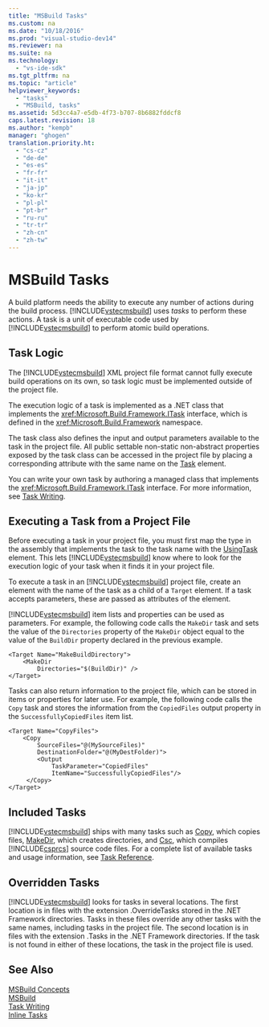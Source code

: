 ```yaml
---
title: "MSBuild Tasks"
ms.custom: na
ms.date: "10/18/2016"
ms.prod: "visual-studio-dev14"
ms.reviewer: na
ms.suite: na
ms.technology: 
  - "vs-ide-sdk"
ms.tgt_pltfrm: na
ms.topic: "article"
helpviewer_keywords: 
  - "tasks"
  - "MSBuild, tasks"
ms.assetid: 5d3cc4a7-e5db-4f73-b707-8b6882fddcf8
caps.latest.revision: 18
ms.author: "kempb"
manager: "ghogen"
translation.priority.ht: 
  - "cs-cz"
  - "de-de"
  - "es-es"
  - "fr-fr"
  - "it-it"
  - "ja-jp"
  - "ko-kr"
  - "pl-pl"
  - "pt-br"
  - "ru-ru"
  - "tr-tr"
  - "zh-cn"
  - "zh-tw"
---
```

# MSBuild Tasks
A build platform needs the ability to execute any number of actions during the build process. [!INCLUDE[vstecmsbuild](../extensibility/includes/vstecmsbuild_md.md)] uses *tasks* to perform these actions. A task is a unit of executable code used by [!INCLUDE[vstecmsbuild](../extensibility/includes/vstecmsbuild_md.md)] to perform atomic build operations.  
  
## Task Logic  
 The [!INCLUDE[vstecmsbuild](../extensibility/includes/vstecmsbuild_md.md)] XML project file format cannot fully execute build operations on its own, so task logic must be implemented outside of the project file.  
  
 The execution logic of a task is implemented as a .NET class that implements the <xref:Microsoft.Build.Framework.ITask> interface, which is defined in the <xref:Microsoft.Build.Framework> namespace.  
  
 The task class also defines the input and output parameters available to the task in the project file. All public settable non-static non-abstract properties exposed by the task class can be accessed in the project file by placing a corresponding attribute with the same name on the [Task](../reference/task-element--msbuild-.md) element.  
  
 You can write your own task by authoring a managed class that implements the <xref:Microsoft.Build.Framework.ITask> interface. For more information, see [Task Writing](../reference/task-writing.md).  
  
## Executing a Task from a Project File  
 Before executing a task in your project file, you must first map the type in the assembly that implements the task to the task name with the [UsingTask](../reference/usingtask-element--msbuild-.md) element. This lets [!INCLUDE[vstecmsbuild](../extensibility/includes/vstecmsbuild_md.md)] know where to look for the execution logic of your task when it finds it in your project file.  
  
 To execute a task in an [!INCLUDE[vstecmsbuild](../extensibility/includes/vstecmsbuild_md.md)] project file, create an element with the name of the task as a child of a `Target` element. If a task accepts parameters, these are passed as attributes of the element.  
  
 [!INCLUDE[vstecmsbuild](../extensibility/includes/vstecmsbuild_md.md)] item lists and properties can be used as parameters. For example, the following code calls the `MakeDir` task and sets the value of the `Directories` property of the `MakeDir` object equal to the value of the `BuildDir` property declared in the previous example.  
  
```  
<Target Name="MakeBuildDirectory">  
    <MakeDir  
        Directories="$(BuildDir)" />  
</Target>  
```  
  
 Tasks can also return information to the project file, which can be stored in items or properties for later use. For example, the following code calls the `Copy` task and stores the information from the `CopiedFiles` output property in the `SuccessfullyCopiedFiles` item list.  
  
```  
<Target Name="CopyFiles">  
    <Copy  
        SourceFiles="@(MySourceFiles)"  
        DestinationFolder="@(MyDestFolder)">  
        <Output  
            TaskParameter="CopiedFiles"  
            ItemName="SuccessfullyCopiedFiles"/>  
     </Copy>  
</Target>  
```  
  
## Included Tasks  
 [!INCLUDE[vstecmsbuild](../extensibility/includes/vstecmsbuild_md.md)] ships with many tasks such as [Copy](../reference/copy-task.md), which copies files, [MakeDir](../reference/makedir-task.md), which creates directories, and [Csc](../reference/csc-task.md), which compiles [!INCLUDE[csprcs](../datatools/includes/csprcs_md.md)] source code files. For a complete list of available tasks and usage information, see [Task Reference](../reference/msbuild-task-reference.md).  
  
## Overridden Tasks  
 [!INCLUDE[vstecmsbuild](../extensibility/includes/vstecmsbuild_md.md)] looks for tasks in several locations. The first location is in files with the extension .OverrideTasks stored in the .NET Framework directories. Tasks in these files override any other tasks with the same names, including tasks in the project file. The second location is in files with the extension .Tasks in the .NET Framework directories. If the task is not found in either of these locations, the task in the project file is used.  
  
## See Also  
 [MSBuild Concepts](../reference/msbuild-concepts.md)   
 [MSBuild](../reference/msbuild1.md)   
 [Task Writing](../reference/task-writing.md)   
 [Inline Tasks](../reference/msbuild-inline-tasks.md)